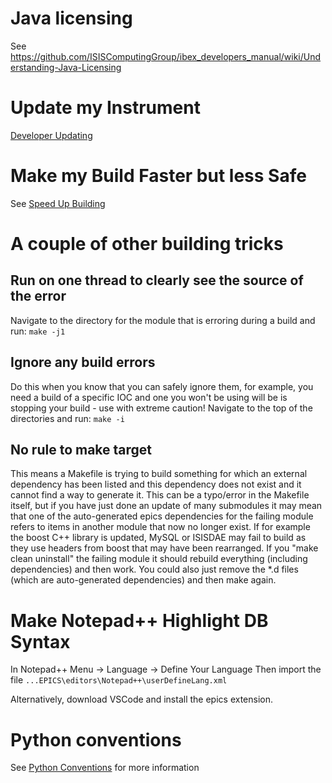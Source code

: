 # Java licensing

See https://github.com/ISISComputingGroup/ibex_developers_manual/wiki/Understanding-Java-Licensing

# Update my Instrument

[Developer Updating](Developer-Updating)

# Make my Build Faster but less Safe

See [Speed Up Building](SpeedUpBuilding)

# A couple of other building tricks

## Run on one thread to clearly see the source of the error

Navigate to the directory for the module that is erroring during a build and run: `make -j1`

## Ignore any build errors

Do this when you know that you can safely ignore them, for example, you need a build of a specific IOC and one you won't be using will be is stopping your build - use with extreme caution! Navigate to the top of the directories and run: `make -i`

## No rule to make target

This means a Makefile is trying to build something for which an external dependency has been listed and this dependency does not exist and it cannot find a way to generate it. This can be a typo/error in the Makefile itself, but if you have just done an update of many submodules it may mean that one of the auto-generated epics dependencies for the failing module refers to items in another module that now no longer exist. If for example the boost C++ library is updated, MySQL or ISISDAE may fail to build as they use headers from boost that may have been rearranged. If you "make clean uninstall" the failing module it should rebuild everything (including dependencies) and then work. You could also just remove the *.d files (which are auto-generated dependencies) and then make again.
      
# Make Notepad++ Highlight DB Syntax

In Notepad++ Menu -> Language -> Define Your Language
Then import the file `...EPICS\editors\Notepad++\userDefineLang.xml`

Alternatively, download VSCode and install the epics extension.

# Python conventions

See [Python Conventions](python-conventions) for more information